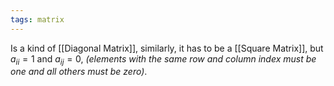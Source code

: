 ```yaml
---
tags: matrix
---
```

Is a kind of [[Diagonal Matrix]], similarly, it has to be a [[Square Matrix]], but $a_{ii}=1$ and $a_{ij}=0$, *(elements with the same row and column index must be one and all others must be zero)*.

